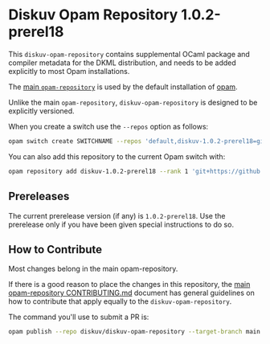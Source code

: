 # Diskuv Opam Repository 1.0.2-prerel18

This `diskuv-opam-repository` contains supplemental OCaml package and compiler
metadata for the DKML distribution, and needs to be added explicitly to most
Opam installations.

The [main `opam-repository`](https://github.com/ocaml/opam-repository)
is used by the default installation of [opam](https://opam.ocaml.org/).

Unlike the main `opam-repository`, `diskuv-opam-repository` is designed to
be explicitly versioned.

When you create a switch use the `--repos` option as follows:

```bash
opam switch create SWITCHNAME --repos 'default,diskuv-1.0.2-prerel18=git+https://github.com/diskuv/diskuv-opam-repository.git#v1.0.2-prerel18' 4.12.1
```

You can also add this repository to the current Opam switch with:

```bash
opam repository add diskuv-1.0.2-prerel18 --rank 1 'git+https://github.com/diskuv/diskuv-opam-repository.git#v1.0.2-prerel18'
```

## Prereleases

The current prerelease version (if any) is `1.0.2-prerel18`. Use the prerelease only if you have been given
special instructions to do so.

## How to Contribute

Most changes belong in the main opam-repository.

If there is a good reason to place the changes in this repository, the
[main opam-repository CONTRIBUTING.md](https://github.com/ocaml/opam-repository/blob/master/CONTRIBUTING.md)
document has general guidelines on how to contribute that apply equally to
the `diskuv-opam-repository`.

The command you'll use to submit a PR is:

```bash
opam publish --repo diskuv/diskuv-opam-repository --target-branch main
```
